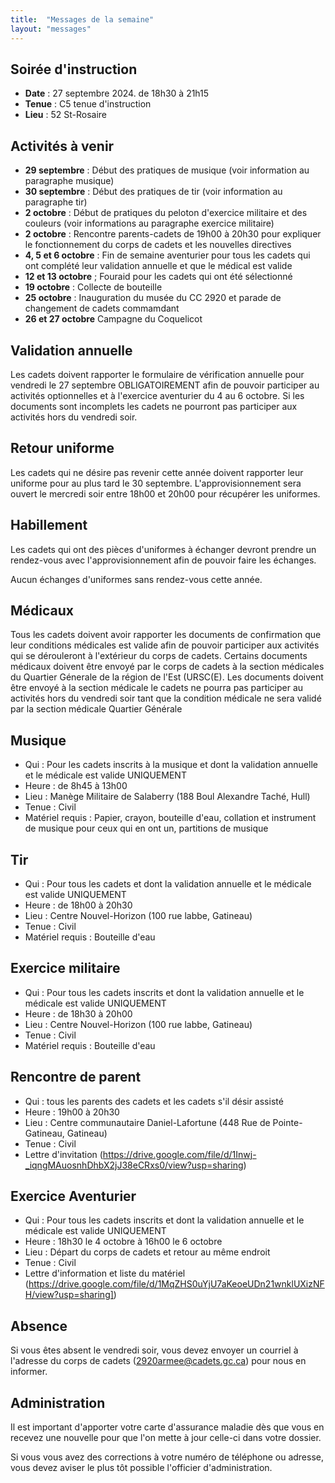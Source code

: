 ```yaml
---
title:  "Messages de la semaine"
layout: "messages"
---
```

 
## Soirée d'instruction  

- **Date** : 27 septembre 2024. de 18h30 à 21h15
- **Tenue** : C5 tenue d'instruction
- **Lieu** : 52 St-Rosaire
 
## Activités à venir

- **29 septembre** : Début des pratiques de musique (voir information au paragraphe musique)
- **30 septembre** : Début des pratiques de tir (voir information au paragraphe tir)
- **2 octobre** : Début de pratiques du peloton d'exercice militaire et des couleurs (voir informations au paragraphe exercice militaire)
- **2 octobre** : Rencontre parents-cadets de 19h00 à 20h30 pour expliquer le fonctionnement du corps de cadets et les nouvelles directives
- **4, 5 et 6 octobre** : Fin de semaine aventurier pour tous les cadets qui ont complété leur validation annuelle et que le médical est valide 
- **12 et 13 octobre** ; Fouraid pour les cadets qui ont été sélectionné
- **19 octobre** : Collecte de bouteille
- **25 octobre** : Inauguration du musée du CC 2920 et parade de changement de cadets commamdant
- **26 et 27 octobre** Campagne du Coquelicot

## Validation annuelle

Les cadets doivent rapporter le formulaire de vérification annuelle pour vendredi le 27 septembre OBLIGATOIREMENT afin de pouvoir participer au activités optionnelles et à l'exercice aventurier du 4 au 6 octobre.
Si les documents sont incomplets les cadets ne pourront pas participer aux activités hors du vendredi soir. 

## Retour uniforme

Les cadets qui ne désire pas revenir cette année doivent rapporter leur uniforme pour au plus tard le 30 septembre.  L'approvisionnement sera ouvert le mercredi soir entre 18h00 et 20h00 pour récupérer les uniformes.

## Habillement

Les cadets qui ont des pièces d'uniformes à échanger devront prendre un rendez-vous avec l'approvisionnement afin de pouvoir faire les échanges.

Aucun échanges d'uniformes sans rendez-vous cette année.

## Médicaux

Tous les cadets doivent avoir rapporter les documents de confirmation que leur conditions médicales est valide afin de pouvoir participer aux activités qui se dérouleront à l'extérieur du corps de cadets. Certains documents médicaux doivent être envoyé par le corps de cadets à la section médicales du Quartier Génerale de la région de l'Est (URSC(E).  Les documents doivent être envoyé à la section médicale le cadets ne pourra pas participer au activités hors du vendredi soir tant que la condition médicale ne sera validé par la section médicale Quartier Générale

## Musique 

- Qui : Pour les cadets inscrits à la musique et dont la validation annuelle et le médicale est valide UNIQUEMENT
- Heure : de 8h45 à 13h00
- Lieu : Manège Militaire de Salaberry (188 Boul Alexandre Taché, Hull) 
- Tenue : Civil
- Matériel requis : Papier, crayon, bouteille d'eau, collation et instrument de musique pour ceux qui en ont un, partitions de musique

## Tir

- Qui : Pour tous les cadets et dont la validation annuelle et le médicale est valide UNIQUEMENT
- Heure : de 18h00 à 20h30
- Lieu : Centre Nouvel-Horizon (100 rue labbe, Gatineau) 
- Tenue : Civil
- Matériel requis : Bouteille d'eau

## Exercice militaire

- Qui : Pour tous les cadets inscrits et dont la validation annuelle et le médicale est valide UNIQUEMENT
- Heure : de 18h30 à 20h00
- Lieu : Centre Nouvel-Horizon (100 rue labbe, Gatineau) 
- Tenue : Civil
- Matériel requis : Bouteille d'eau

## Rencontre de parent

- Qui : tous les parents des cadets et les cadets s'il désir assisté
- Heure : 19h00 à 20h30
- Lieu : Centre communautaire Daniel-Lafortune (448 Rue de Pointe-Gatineau, Gatineau)
- Tenue : Civil
- Lettre d'invitation (https://drive.google.com/file/d/1Inwj-_iqngMAuosnhDhbX2jJ38eCRxs0/view?usp=sharing)

## Exercice Aventurier

- Qui : Pour tous les cadets inscrits et dont la validation annuelle et le médicale est valide UNIQUEMENT
- Heure : 18h30 le 4 octobre à 16h00 le 6 octobre
- Lieu : Départ du corps de cadets et retour au même endroit
- Tenue : Civil
- Lettre d'information et liste du matériel (https://drive.google.com/file/d/1MqZHS0uYjU7aKeoeUDn21wnklUXizNFH/view?usp=sharing])  
## Absence

Si vous êtes absent le vendredi soir, vous devez envoyer un courriel à l'adresse du corps de cadets (<2920armee@cadets.gc.ca>) pour nous en informer.

## Administration

Il est important d'apporter votre carte d'assurance maladie dès que vous en recevez une nouvelle pour que l'on mette à jour celle-ci dans votre dossier.

Si vous vous avez des corrections à votre numéro de téléphone ou adresse, vous devez aviser le plus tôt possible l'officier d'administration. 


